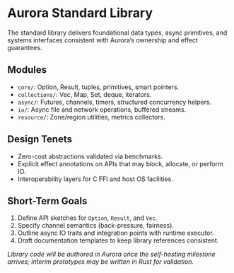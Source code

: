 # Aurora Standard Library

The standard library delivers foundational data types, async primitives, and systems interfaces consistent with Aurora’s ownership and effect guarantees.

## Modules
- `core/`: Option, Result, tuples, primitives, smart pointers.
- `collections/`: Vec, Map, Set, deque, iterators.
- `async/`: Futures, channels, timers, structured concurrency helpers.
- `io/`: Async file and network operations, buffered streams.
- `resource/`: Zone/region utilities, metrics collectors.

## Design Tenets
- Zero-cost abstractions validated via benchmarks.
- Explicit effect annotations on APIs that may block, allocate, or perform IO.
- Interoperability layers for C FFI and host OS facilities.

## Short-Term Goals
1. Define API sketches for `Option`, `Result`, and `Vec`.
2. Specify channel semantics (back-pressure, fairness).
3. Outline async IO traits and integration points with runtime executor.
4. Draft documentation templates to keep library references consistent.

*Library code will be authored in Aurora once the self-hosting milestone arrives; interim prototypes may be written in Rust for validation.*
